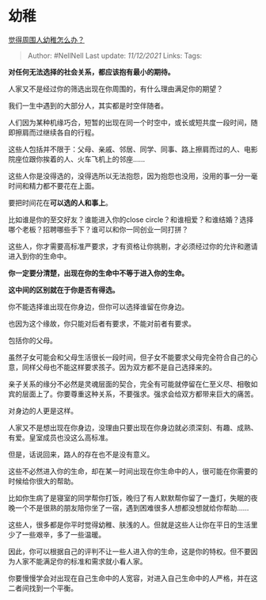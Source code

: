 # 幼稚
[觉得周围人幼稚怎么办？](https://www.zhihu.com/question/20864118/answer/2266141860)

> Author: #NellNell 
Last update: *11/12/2021* 
Links:
Tags:    
  
**对任何无法选择的社会关系，都应该抱有最小的期待。**

人家又不是经过你的筛选出现在你周围的，有什么理由满足你的期望？

我们一生中遇到的大部分人，其实都是时空伴随者。

人们因为某种机缘巧合，短暂的出现在同一个时空中，或长或短共度一段时间，随即擦肩而过继续各自的行程。

这些人包括并不限于：父母、亲戚、邻居、同学、同事、路上擦肩而过的人、电影院座位跟你挨着的人、火车飞机上的邻座……

这些人你是没得选的，没得选所以无法抱怨，因为抱怨也没用，没用的事一分一毫时间和精力都不要花在上面。

要把时间花在**可以选的人和事上**。

比如谁是你的至交好友？谁能进入你的close circle？和谁相爱？和谁结婚？选择哪个老板？招聘哪些手下？谁可以和你一同创业一同打拼？

这些人，你才需要高标准严要求，才有资格让你挑剔，才必须经过你的允许和邀请进入到你的生命中。

**你一定要分清楚，出现在你的生命中不等于进入你的生命。**

**这中间的区别就在于你是否有得选。**

你不能选择谁出现在你身边，但你可以选择谁留在你身边。

也因为这个缘故，你只能对后者有要求，不能对前者有要求。

包括你的父母。

虽然子女可能会和父母生活很长一段时间，但子女不能要求父母完全符合自己的心意，同样父母也不能这样要求孩子。因为双方都不是自己选择来的。

亲子关系的缘分不必然是灵魂层面的契合，完全有可能就停留在仁至义尽、相敬如宾的层面上了。你要尊重这种关系，不要强求。强求会给双方都带来巨大的痛苦。

对身边的人更是这样。

人家又不是想出现在你身边，没理由只要出现在你身边就必须深刻、有趣、成熟、有爱。皇室成员也没这么高标准。

但是，话说回来，路人的存在也不是没有意义。

这些不必然进入你的生命，却在某一时间出现在你生命中的人，很可能在你需要的时候给你很大的帮助。

比如你生病了是寝室的同学帮你打饭，晚归了有人默默帮你留了一盏灯，失眠的夜晚一个不是很熟的朋友陪你坐了一宿，遇到困难很多人想都没想就给你帮助……

这些人，很多都是你平时觉得幼稚、肤浅的人。但就是这些人让你在平日的生活里少了一些艰辛，多了一些温暖。

因此，你可以根据自己的评判不让一些人进入你的生命，这是你的特权。但不要因为人家不能满足你的标准和需求就小看人家。

你要慢慢学会对出现在自己生命中的人宽容，对进入自己生命中的人严格，并在这二者间找到一个平衡。